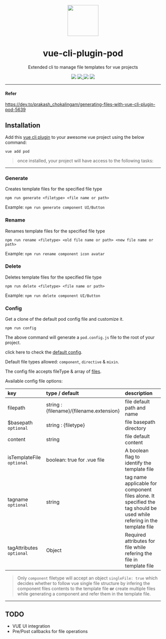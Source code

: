  <p align="center">
  <img src="https://webcored.github.io/vue-cli-plugin-pod/logo.png" height="100px" width="100px">
 </p>

<h1 align="center">vue-cli-plugin-pod</h1>
<p align="center">Extended cli to manage file templates for vue projects</p>
<p align="center">
  <img src="https://flat.badgen.net/badge/Built%20With/TypeScript/blue">
  <a href="https://www.npmjs.com/package/vue-cli-plugin-pod">
    <img src="https://img.shields.io/npm/v/vue-cli-plugin-pod?color=%2322d422&logoColor=%23fff&style=flat-square">
  </a>
  <img src="https://img.shields.io/static/v1?label=node&message=%3E=%2012.0.0&color=%2322d422&logoColor=%23fff&style=flat-square">
  <img src="https://img.shields.io/npm/dt/vue-cli-plugin-pod?style=flat-square">
</p>

---

#### Refer
https://dev.to/prakash_chokalingam/generating-files-with-vue-cli-plugin-pod-5639


## Installation

Add this [vue cli plugin](https://cli.vuejs.org/guide/plugins-and-presets.html) to your awesome vue project using the below command:

```
vue add pod
```

> once installed, your project will have access to the following  tasks:

---

### Generate

Creates template files for the specified file type

```
npm run generate <filetype> <file name or path>
```

Example: `npm run generate component UI/Button`


### Rename

Renames template files for the specified file type

```
npm run rename <filetype> <old file name or path> <new file name or path>
```

Example: `npm run rename component icon avatar`

### Delete

Deletes template files for the specified file type

```
npm run delete <filetype> <file name or path>
```

Example: `npm run delete component UI/Button`

### Config
Get a clone of the default pod config file and customize it.


```
npm run config
```

The above command will generate a `pod.config.js` file to the root of your project.

click here to check the [default config](https://github.com/prakashchokalingam/vue-cli-plugin-pod/blob/main/src/pod.config.ts).

Default file types allowed: `component`, `directive` & `mixin`.

The config file accepts fileType & array of [files](https://github.com/prakashchokalingam/vue-cli-plugin-pod/blob/main/src/service/types.ts#L14).

Available config file options:

|    key     | type / default          | description  |
| :------------- |:-------------| :-------------|
| filepath     | string : {filename}/{filename.extension} | file default path and name |
| $basepath `optional`      | string : {filetype} |  file basepath directory    |
| content | string   |    file default content |
| isTemplateFile `optional` | boolean: true for .vue file      |    A boolean flag to identify the template file |
| tagname `optional` | string |  tag name applicable for component files alone. It specified the tag should be used while refering in the template file |
| tagAttributes `optional` | Object  | Required attributes for file while refering the file in template file|

> Only `component` filetype will accept an object `singleFile: true` which decides whether to follow vue single file structure by infering the component files contents to the template file  **or** create multiple files while generating a component and refer them in the template file.

---

## TODO
* VUE UI integration
* Pre/Post callbacks for file operations








